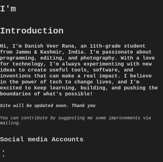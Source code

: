 <meta name='viewport' content='width=device-width, initial-scale=1'/><!DOCTYPE html>
<html lang="en">
<head>
  <meta charset="UTF-8">
  <meta name="viewport" content="width=device-width, initial-scale=1.0">
  <link href="https://fonts.googleapis.com/css?family=Roboto+Mono:100&display=swap" rel="stylesheet">
  <link href="https://cdnjs.cloudflare.com/ajax/libs/font-awesome/5.15.4/css/all.min.css" rel="stylesheet"> <!-- Font Awesome -->
  <link rel="stylesheet" href="style.css">
</head>
<body>

  <!-- Intro Section -->
  <div class="im">
    <h1>I'm</h1>
  </div>

  <!-- Scrambled Text Section -->
  <div class="container">
    <div class="text"></div>
  </div>

  <!-- Introduction Text Section -->
  <div class="intro">
    <h1>Introduction</h1>
    <h3>Hi, I'm Danish Veer Rana, an 11th-grade student from Jammu & Kashmir, India. I'm passionate about programming, editing, and photography. With a love for technology, I'm always experimenting with new ideas to create useful tools, software, and inventions that can make a real impact. I believe in the power of tech to change lives, and I'm excited to keep learning, building, and pushing the boundaries of what's possible!</h3>
    <h5>Site will be updated soon. Thank you</h5>
    <h6>You can contribute by suggesting me some improvements via mailing.</h6>
  </div>

  <!-- Social Media Section -->
  <div class="social-media">
    <h2>Social media Accounts</h2>
    <div class="yek-social">
      <ul class="yek-social__list">
        <li class="yek-social__item">
          <a class="yek-social__link" href="mailto:veerdanish452008@gmail.com">
            <span class="yek-social__button yek-social__button--gmail">
              <i class="yek-social__icon yek-social__icon--gmail fa fa-envelope"></i>
            </span>
          </a>
        </li>
        <li class="yek-social__item">
          <a class="yek-social__link" href="https://github.com/danishveerrana">
            <span class="yek-social__button yek-social__button--github">
              <i class="yek-social__icon yek-social__icon--codepen fab fa-github-alt"></i>
            </span>
          </a>
        </li>
           </span>
          </a>
        </li>
      </ul>
    </div>
  </div>

  <!-- Link to External JavaScript -->
  <script src="script.js"></script>
</body>
</html><style>/* General body and text setup */
html, body {
  font-family: 'Courier New', monospace;
  background-color: #1e1e1e; /* Dark gray background for a clean look */
  color: #d4d4d4; /* Light gray text for a softer contrast */
  margin: 0;
  padding: 0;
  height: 120%;
  overflow-x: hidden;
}

/* Intro Section */
.intro {
  height: 100%;
  width: 100%;
  display: flex;
  flex-direction: column; /* Stack elements vertically */
  justify-content: center; /* Vertically center */
  align-items: center;     /* Horizontally center */
  padding: 0 20px;
  box-sizing: border-box;
}

h1 {
  color: #57a6e3; /* Soft blue for headings */
  font-weight: bold;
  margin: 0;
}

h3 {
  color: #a1b4b0; /* Muted cyan for subtext */
  font-weight: 300;
  font-size: 18px; /* Adjust font size for subtext */
  margin: 10px 0;
  text-align: left;
}

h6 {
  color: green; /* Light gray for additional text */
  text-align: center;
  margin: 0;
}

/* Container for Scrambled Text */
.container {
  height: 20%;
  width: 90%;
  display: flex;
  justify-content: start; /* Align left */
  align-items: start;    /* Align left */
}

.text {
  font-weight: bold;
  font-size: 80px;
  color: #c8e6c9; /* Light green for scrambled text */
}

/* Syntax Highlighting for text elements in the dark theme */
.dud {
  color: #ff8c00; /* Soft orange for dud (scrambled) characters */
}

/* Links and hover effects */
a {
  color: #80cbc4; /* Soft teal for links */
  text-decoration: none;
}

a:hover {
  color: #ff7043; /* Muted orange on hover */
  text-decoration: underline;
}

/* Buttons */
button {
  background-color: #3f3f3f; /* Dark gray for buttons */
  color: #d4d4d4; /* Light text for buttons */
  border: 2px solid #80cbc4; /* Soft teal border */
  padding: 10px 20px;
  border-radius: 5px;
  font-family: 'Courier New', monospace;
  cursor: pointer;
}

button:hover {
  background-color: #80cbc4; /* Soft teal on hover */
  color: #1e1e1e; /* Dark background for text */
  border-color: #57a6e3; /* Soft blue border on hover */
}

/* Social Media Section */
.social-media {
  width: 100%;
  text-align: center;
  margin-top: 50px; /* Normal margin below the introduction */
  padding: 20px 0;
}

/* Title for social media */
.social-media h2 {
  color: #90a4ae; /* Muted gray for the subheading */
  font-size: 20px;
  margin-bottom: 20px; /* Space below the title */
}

/* Align the social media buttons */
.yek-social__list {
  display: flex;
  justify-content: center; /* Center the items horizontally */
  gap: 20px; /* Normal gap between icons */
}

.yek-social__item {
  width: 64px;
  height: 64px;
}

.yek-social__button {
  background-color: #3f3f3f; /* Dark gray button background */
  box-shadow: 0 4px 6px rgba(0, 0, 0, 0.1);
  text-align: center;
  border-radius: 50%;
}

.yek-social__icon {
  color: #d4d4d4; /* Light gray icons */
  font-size: 2em;
}

.yek-social__link:hover .yek-social__button {
  transform: translateY(-4px);
  transition: 0.3s ease;
}

.yek-social__link:hover .yek-social__icon {
  color: #ff7043; /* Muted orange on hover */
}

/* Responsive Design */
@media (max-width: 768px) {
  .intro {
    height: 30%;
  }
  .text {
    font-size: 40px;
  }

  .yek-social__list {
    flex-direction: column; /* Stack the icons vertically on smaller screens */
    align-items: center;
  }

  .yek-social__item {
    margin-bottom: 10px; /* Add space between icons when stacked */
  }
}</style><script>class TextScramble {
  constructor(el) {
    this.el = el;
    this.chars = '!<>-_\\/[]{}--=+*^?#_____';
    this.update = this.update.bind(this);
  }

  setText(newText) {
    const oldText = this.el.innerText;
    const length = Math.max(oldText.length, newText.length);
    const promise = new Promise(resolve => this.resolve = resolve);
    this.queue = [];
    for (let i = 0; i < length; i++) {
      const from = oldText[i] || '';
      const to = newText[i] || '';
      const start = Math.floor(Math.random() * 40);
      const end = start + Math.floor(Math.random() * 40);
      this.queue.push({ from, to, start, end });
    }
    cancelAnimationFrame(this.frameRequest);
    this.frame = 0;
    this.update();
    return promise;
  }

  update() {
    let output = '';
    let complete = 0;
    for (let i = 0, n = this.queue.length; i < n; i++) {
      let { from, to, start, end, char } = this.queue[i];
      if (this.frame >= end) {
        complete++;
        output += to;
      } else if (this.frame >= start) {
        if (!char || Math.random() < 0.2) {
          char = this.randomChar();
          this.queue[i].char = char;
        }
        output += `<span class="dud">${char}</span>`;
      } else {
        output += from;
      }
    }
    this.el.innerHTML = output;
    if (complete === this.queue.length) {
      this.resolve();
    } else {
      this.frameRequest = requestAnimationFrame(this.update);
      this.frame++;
    }
  }

  randomChar() {
    return this.chars[Math.floor(Math.random() * this.chars.length)];
  }
}

const phrases = [
  'Danish Veer Rana',
  'a good Photographer',
  'Tech Enthusiast',
  'a editor'
];

const el = document.querySelector('.text');
const fx = new TextScramble(el);

let counter = 0;
const next = () => {
  fx.setText(phrases[counter]).then(() => {
    setTimeout(next, 800);
  });
  counter = (counter + 1) % phrases.length;
};

next();</script>
